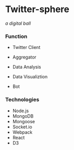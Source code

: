 # Twitter-sphere
*a digital ball*

### Function

- Twitter Client

- Aggregator
- Data Analysis
- Data Visualiztion
- Bot

### Technologies

- Node.js
- MongoDB
- Mongoose
- Socket.io
- Webpack
- React
- D3


